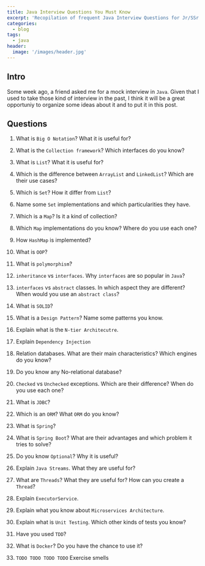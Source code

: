 ```yaml
---
title: Java Interview Questions You Must Know
excerpt: 'Recopilation of frequent Java Interview Questions for Jr/SSr developers'
categories:
  - blog
tags:
  - java
header:
  image: '/images/header.jpg'
---
```


## Intro

Some week ago, a friend asked me for a mock interview in `Java`. Given that I used to take those kind of interview in the past, I think it will be a great opportuniy to organize some ideas about it and to put it in this post.

## Questions

1. What is `Big O Notation`? What it is useful for?

2. What is the `Collection framework`? Which interfaces do you know?

3. What is `List`? What it is useful for?

4. Which is the difference between `ArrayList` and `LinkedList`? Which are their use cases?

5. Which is `Set`? How it differ from `List`?

6. Name some `Set` implementations and which particularities they have.

7. Which is a `Map`? Is it a kind of collection?

8. Which `Map` implementations do you know? Where do you use each one?

9. How `HashMap` is implemented?

10. What is `OOP`?

11. What is `polymorphism`?

12. `inheritance` vs `interfaces`. Why `interfaces` are so popular in `Java`?

13. `interfaces` vs `abstract` classes. In which aspect they are different? When would you use an `abstract class`?

14. What is `SOLID`?

15. What is a `Design Pattern`? Name some patterns you know.

16. Explain what is the `N-tier Architecutre`.

17. Explain `Dependency Injection`

18. Relation databases. What are their main characteristics? Which engines do you know?

19. Do you know any No-relational database?

20. `Checked` vs `Unchecked` exceptions. Which are their difference? When do you use each one?

21. What is `JDBC`?

22. Which is an `ORM`? What `ORM` do you know?

23. What is `Spring`?

24. What is `Spring Boot`? What are their advantages and which problem it tries to solve?

25. Do you know `Optional`? Why it is useful?

26. Explain `Java Streams`. What they are useful for?

27. What are `Threads`? What they are useful for? How can you create a `Thread`?

28. Explain `ExecutorService`.

29. Explain what you know about `Microservices Architecture`.

31. Explain what is `Unit Testing`. Which other kinds of tests you know?

32. Have you used `TDD`?

33. What is `Docker`? Do you have the chance to use it?

34. `TODO TODO TODO TODO` Exercise smells